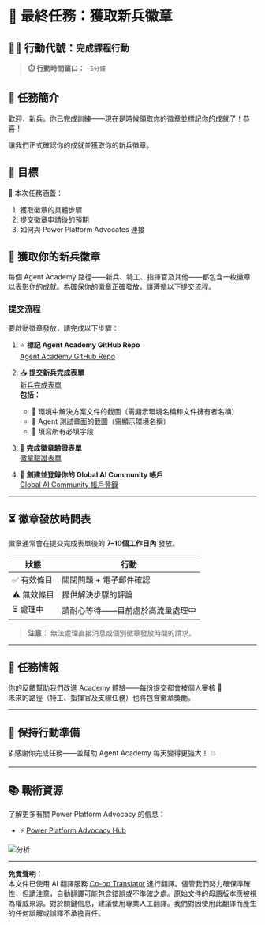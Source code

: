 <!--
CO_OP_TRANSLATOR_METADATA:
{
  "original_hash": "c309da91b8c84aad1ab6e8bbf25674df",
  "translation_date": "2025-10-22T19:58:40+00:00",
  "source_file": "docs/recruit/course-completion-badges-recruit/README.md",
  "language_code": "tw"
}
-->
# 🚨 最終任務：獲取新兵徽章

## 🕵️‍♂️ 行動代號：`完成課程行動`

> **⏱️ 行動時間窗口：** `~5分鐘`  

## 🎯 任務簡介

歡迎，新兵。你已完成訓練——現在是時候領取你的徽章並標記你的成就了！恭喜！  

讓我們正式確認你的成就並獲取你的新兵徽章。

## 🔎 目標

📖 本次任務涵蓋：

1. 獲取徽章的具體步驟
1. 提交徽章申請後的預期
1. 如何與 Power Platform Advocates 連接

## 🏅 獲取你的新兵徽章

每個 Agent Academy 路徑——新兵、特工、指揮官及其他——都包含一枚徽章以表彰你的成就。為確保你的徽章正確發放，請遵循以下提交流程。

### 提交流程

要啟動徽章發放，請完成以下步驟：

1. ⭐ **標記 Agent Academy GitHub Repo**  
   [Agent Academy GitHub Repo](https://github.com/microsoft/agent-academy)

1. 📤 **提交新兵完成表單**  
   [新兵完成表單](https://aka.ms/agent-academy-recruit/badge)  
   **包括：**
      * 📸 環境中解決方案文件的截圖（需顯示環境名稱和文件擁有者名稱）
      * 📸 Agent 測試畫面的截圖（需顯示環境名稱）
      * 📝 填寫所有必填字段

1. 🧾 **完成徽章驗證表單**  
   [徽章驗證表單](https://aka.ms/agent-academy-recruit/form)

1. 🔐 **創建並登錄你的 Global AI Community 帳戶**  
   [Global AI Community 帳戶登錄](https://globalai.community/auth/login)

---

## ⏳ 徽章發放時間表

徽章通常會在提交完成表單後的 **7–10個工作日內** 發放。

| 狀態             | 行動                                    |
|------------------|-----------------------------------------|
| ✅ 有效條目      | 關閉問題 + 電子郵件確認                 |
| ⚠️ 無效條目      | 提供解決步驟的評論                     |
| ⏳ 處理中         | 請耐心等待——目前處於高流量處理中       |

> **注意：** 無法處理直接消息或個別徽章發放時間的請求。

---

## 🧠 任務情報

你的反饋幫助我們改進 Academy 體驗——每份提交都會被個人審核 💖  
未來的路徑（特工、指揮官及支線任務）也將包含徽章獎勵。

---

## 📡 保持行動準備

🎖 感謝你完成任務——並幫助 Agent Academy 每天變得更強大！ 💥

---

## 📚 戰術資源

了解更多有關 Power Platform Advocacy 的信息：

* ⚡ [Power Platform Advocacy Hub](https://aka.ms/power-advocates)

<img src="https://m365-visitor-stats.azurewebsites.net/agent-academy/recruit/final-mission" alt="分析" />

---

**免責聲明**：  
本文件已使用 AI 翻譯服務 [Co-op Translator](https://github.com/Azure/co-op-translator) 進行翻譯。儘管我們努力確保準確性，但請注意，自動翻譯可能包含錯誤或不準確之處。原始文件的母語版本應被視為權威來源。對於關鍵信息，建議使用專業人工翻譯。我們對因使用此翻譯而產生的任何誤解或誤釋不承擔責任。